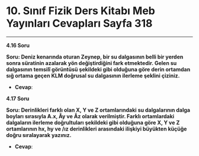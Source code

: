 # 10. Sınıf Fizik Ders Kitabı Meb Yayınları Cevapları Sayfa 318

---

**4.16 Soru**

**Soru: Deniz kenarında oturan Zeynep, bir su dalgasının belli bir yerden sonra süratinin azalarak yön değiştirdiğini fark etmektedir. Gelen su dalgasının temsilî görüntüsü şekildeki gibi olduğuna göre derin ortamdan sığ ortama geçen KLM doğrusal su dalgasının ilerleme şeklini çiziniz.**

-   **Cevap**:

**4.17 Soru**

**Soru: Derinlikleri farklı olan X, Y ve Z ortamlarındaki su dalgalarının dalga boyları sırasıyla A.x, Ây ve Âz olarak verilmiştir. Farklı ortamlardaki dalgaların ilerleme doğrultuları şekildeki gibi olduğuna göre X, Y ve Z ortamlarının hx, hy ve /ız derinlikleri arasındaki ilişkiyi büyükten küçüğe doğru sıralayarak yazınız.**

-   **Cevap**: